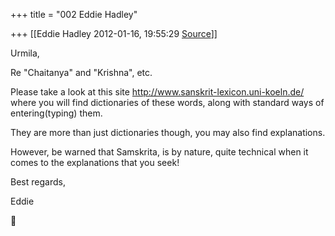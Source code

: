 +++
title = "002 Eddie Hadley"

+++
[[Eddie Hadley	2012-01-16, 19:55:29 [Source](https://groups.google.com/g/samskrita/c/s2n0LNY-8BY)]]



Urmila,



Re "Chaitanya" and "Krishna", etc.



 Please take a look at this site
<http://www.sanskrit-lexicon.uni-koeln.de/> where you will find dictionaries of these words, along with standard ways of entering(typing) them.



They are more than just dictionaries though, you may also find explanations.



However, be warned that Samskrita, is by nature, quite technical when it comes to the explanations that you seek!





Best regards,



 Eddie




